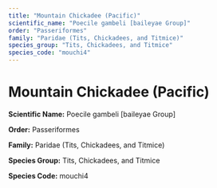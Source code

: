 ```yaml
---
title: "Mountain Chickadee (Pacific)"
scientific_name: "Poecile gambeli [baileyae Group]"
order: "Passeriformes"
family: "Paridae (Tits, Chickadees, and Titmice)"
species_group: "Tits, Chickadees, and Titmice"
species_code: "mouchi4"
---
```


# Mountain Chickadee (Pacific)

**Scientific Name:** Poecile gambeli [baileyae Group]

**Order:** Passeriformes

**Family:** Paridae (Tits, Chickadees, and Titmice)

**Species Group:** Tits, Chickadees, and Titmice

**Species Code:** mouchi4
